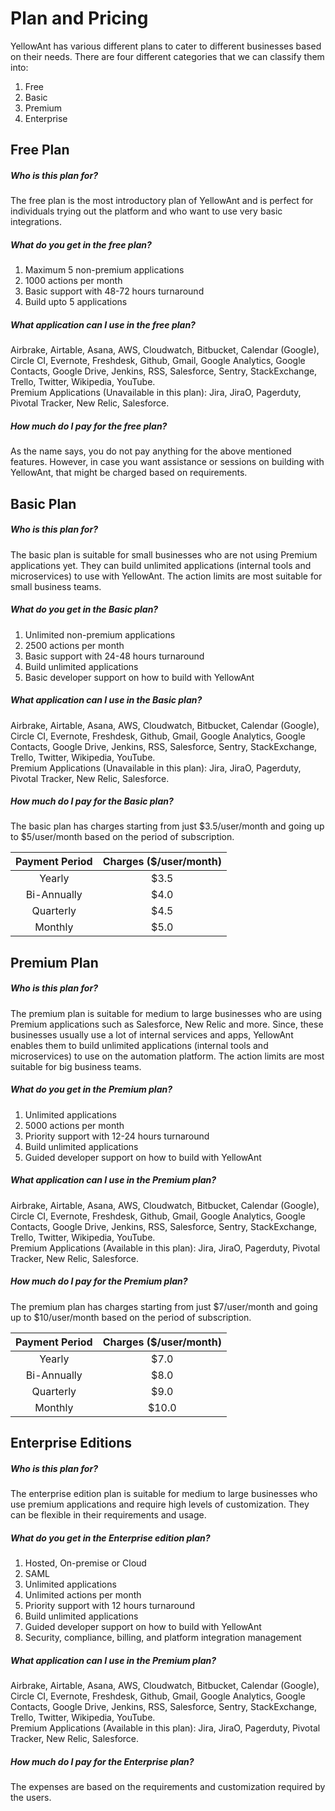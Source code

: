 # Plan and Pricing

YellowAnt has various different plans to cater to different businesses based on their needs. There are four different categories that we can classify them into:

1. Free 
2. Basic
3. Premium
4. Enterprise 

## Free Plan

##### Who is this plan for?

The free plan is the most introductory plan of YellowAnt and is perfect for individuals trying out the platform and who want to use very basic integrations.

##### What do you get in the free plan?

1. Maximum 5 non-premium applications
2. 1000 actions per month
3. Basic support with 48-72 hours turnaround
4. Build upto 5 applications

##### What application can I use in the free plan?

Airbrake, Airtable, Asana, AWS, Cloudwatch, Bitbucket, Calendar \(Google\), Circle CI, Evernote, Freshdesk, Github, Gmail, Google Analytics, Google Contacts, Google Drive, Jenkins, RSS, Salesforce, Sentry, StackExchange, Trello, Twitter, Wikipedia, YouTube.  
Premium Applications \(Unavailable in this plan\): Jira, JiraO, Pagerduty, Pivotal Tracker, New Relic, Salesforce.

##### How much do I pay for the free plan?

As the name says, you do not pay anything for the above mentioned features. However, in case you want assistance or sessions on building with YellowAnt, that might be charged based on requirements.



## Basic Plan

##### Who is this plan for?

The basic plan is suitable for small businesses who are not using Premium applications yet. They can build unlimited applications \(internal tools and microservices\) to use with YellowAnt. The action limits are most suitable for small business teams.

##### What do you get in the Basic plan?

1. Unlimited non-premium applications
2. 2500 actions per month
3. Basic support with 24-48 hours turnaround
4. Build unlimited applications
5. Basic developer support on how to build with YellowAnt

##### What application can I use in the Basic plan?

Airbrake, Airtable, Asana, AWS, Cloudwatch, Bitbucket, Calendar \(Google\), Circle CI, Evernote, Freshdesk, Github, Gmail, Google Analytics, Google Contacts, Google Drive, Jenkins, RSS, Salesforce, Sentry, StackExchange, Trello, Twitter, Wikipedia, YouTube.  
Premium Applications \(Unavailable in this plan\): Jira, JiraO, Pagerduty, Pivotal Tracker, New Relic, Salesforce.

##### How much do I pay for the Basic plan?

The basic plan has charges starting from just $3.5/user/month and going up to $5/user/month based on the period of subscription.

| Payment Period | Charges \($/user/month\) |
| :---: | :---: |
| Yearly | $3.5 |
| Bi-Annually | $4.0 |
| Quarterly | $4.5 |
| Monthly | $5.0 |



## Premium Plan

##### Who is this plan for?

The premium plan is suitable for medium to large businesses who are using Premium applications such as Salesforce, New Relic and more. Since, these businesses usually use a lot of internal services and apps, YellowAnt enables them to build unlimited applications \(internal tools and microservices\) to use on the automation platform. The action limits are most suitable for big business teams.

##### What do you get in the Premium plan?

1. Unlimited applications
2. 5000 actions per month
3. Priority support with 12-24 hours turnaround
4. Build unlimited applications
5. Guided developer support on how to build with YellowAnt

##### What application can I use in the Premium plan?

Airbrake, Airtable, Asana, AWS, Cloudwatch, Bitbucket, Calendar \(Google\), Circle CI, Evernote, Freshdesk, Github, Gmail, Google Analytics, Google Contacts, Google Drive, Jenkins, RSS, Salesforce, Sentry, StackExchange, Trello, Twitter, Wikipedia, YouTube.  
Premium Applications \(Available in this plan\): Jira, JiraO, Pagerduty, Pivotal Tracker, New Relic, Salesforce.

##### How much do I pay for the Premium plan?

The premium plan has charges starting from just $7/user/month and going up to $10/user/month based on the period of subscription.

| Payment Period | Charges \($/user/month\) |
| :---: | :---: |
| Yearly | $7.0 |
| Bi-Annually | $8.0 |
| Quarterly | $9.0 |
| Monthly | $10.0 |



## Enterprise Editions

##### Who is this plan for?

The enterprise edition plan is suitable for medium to large businesses who use premium applications and require high levels of customization. They can be flexible in their requirements and usage.

##### What do you get in the Enterprise edition plan?

1. Hosted, On-premise or Cloud
2. SAML
3. Unlimited applications
4. Unlimited actions per month
5. Priority support with 12 hours turnaround
6. Build unlimited applications
7. Guided developer support on how to build with YellowAnt
8. Security, compliance, billing, and platform integration management

##### What application can I use in the Premium plan?

Airbrake, Airtable, Asana, AWS, Cloudwatch, Bitbucket, Calendar \(Google\), Circle CI, Evernote, Freshdesk, Github, Gmail, Google Analytics, Google Contacts, Google Drive, Jenkins, RSS, Salesforce, Sentry, StackExchange, Trello, Twitter, Wikipedia, YouTube.  
Premium Applications \(Available in this plan\): Jira, JiraO, Pagerduty, Pivotal Tracker, New Relic, Salesforce.

##### How much do I pay for the Enterprise plan?

The expenses are based on the requirements and customization required by the users.

